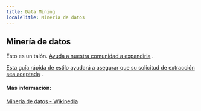 ```yaml
---
title: Data Mining
localeTitle: Minería de datos
---
```

## Minería de datos

Esto es un talón. [Ayuda a nuestra comunidad a expandirla](https://github.com/freecodecamp/guides/tree/master/src/pages/computer-science/databases/index.md) .

[Esta guía rápida de estilo ayudará a asegurar que su solicitud de extracción sea aceptada](https://github.com/freecodecamp/guides/blob/master/README.md) .

#### Más información:

[Minería de datos - Wikipedia](https://es.wikipedia.org/wiki/Miner%C3%ADa_de_datos)
